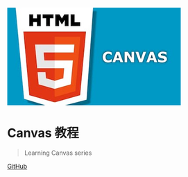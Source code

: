 ![](pic/cover.jpg)

# Canvas 教程

> Learning Canvas series

[GitHub](https://github.com/airen/Canvas101)